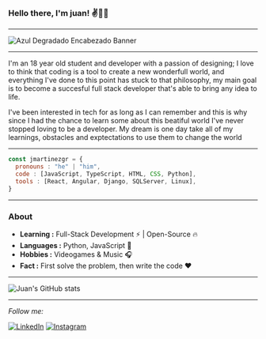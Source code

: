 ### Hello there, I'm juan! ✌️👨‍🎓
---------------------------------------------------------------------------------------------------------------------------------------------------------------------------------

![Azul Degradado Encabezado Banner](https://user-images.githubusercontent.com/61917026/207811987-6e1c0a5c-bfef-480a-8102-f25d33209844.png)

---------------------------------------------------------------------------------------------------------------------------------------------------------------------------------
I'm an 18 year old student and developer with a passion of designing; I love to think that coding is a tool to create a new wonderfull world, and everything I've done to this point has stuck to that philosophy, my main goal is to become a succesful full stack developer that's able to bring any idea to life.

I've been interested in tech for as long as I can remember and this is why since I had the chance to learn some about this beatiful world I've never stopped loving to be a developer. My dream is one day take all of my learnings, obstacles and exptectations to use them to change the world

---------------------------------------------------------------------------------------------------------------------------------------------------------------------------------
```js
const jmartinezgr = {
  pronouns : "he" | "him",
  code : [JavaScript, TypeScript, HTML, CSS, Python],
  tools : [React, Angular, Django, SQLServer, Linux],
}

```
---------------------------------------------------------------------------------------------------------------------------------------------------------------------------------
### About

-  **Learning :** Full-Stack Development :zap: | Open-Source :fire:	
-  **Languages :** Python, JavaScript 💪
-  **Hobbies :** Videogames & Music :headphones:
-  **Fact :** First solve the problem, then write the code :heart: 

---------------------------------------------------------------------------------------------------------------------------------------------------------------------------------

![Juan's GitHub stats](https://github-readme-stats.vercel.app/api?username=jmartinezgr&show_icons=true&bg_color=00000000&)

--------------------------------------------------------------------------------------------------------------------------------------------------------------------------------
<i>Follow me:</i><br>

<a href="https://www.linkedin.com/in/juan-jose-martinez" target="_blank"><img src="https://img.shields.io/badge/LinkedIn-%230077B5.svg?&style=flat-square&logo=linkedin&logoColor=white" alt="LinkedIn"></a>
<a href="https://www.instagram.com/_tinezj" target="_blank"><img src="https://img.shields.io/badge/Instagram-%23E4405F.svg?&style=flat-square&logo=instagram&logoColor=white" alt="Instagram"></a>

</div>
